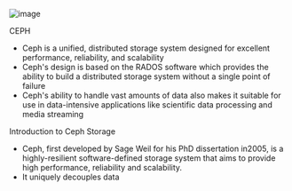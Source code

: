  ![image](https://github.com/siddheshkachkure/SBM/assets/129983273/1ce6aee4-5b02-4020-b977-aad7ff1df447)

CEPH 

  * Ceph is a unified, distributed storage system designed for excellent performance, reliability, and scalability
  * Ceph's design is based on the RADOS software which provides the ability to build a distributed storage system without a single point of failure
  * Ceph's ability to handle vast amounts of data also makes it suitable for use in data-intensive applications like scientific data processing and media streaming
      
Introduction to Ceph Storage
      
  * Ceph, first developed by Sage Weil for his PhD dissertation in2005, is a highly-resilient software-defined storage system that aims to provide high performance, reliability and scalability.
  * It uniquely decouples data 


